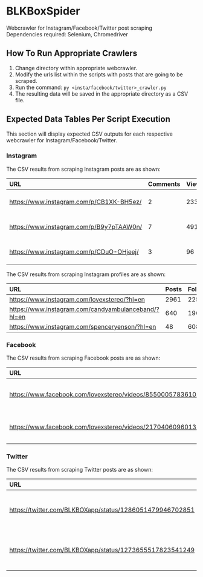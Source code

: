 # BLKBoxSpider
Webcrawler for Instagram/Facebook/Twitter post scraping  
Dependencies required: Selenium, Chromedriver  

## How To Run Appropriate Crawlers
1. Change directory within appropriate webcrawler.
2. Modify the urls list within the scripts with posts that are going to be scraped.
3. Run the command: `py <insta/facebook/twitter>_crawler.py`
4. The resulting data will be saved in the appropriate directory as a CSV file.

## Expected Data Tables Per Script Execution
This section will display expected CSV outputs for each respective webcrawler for Instagram/Facebook/Twitter.

### Instagram
The CSV results from scraping Instagram posts are as shown:  

| URL                                      | Comments | Views | Likes | Date         |
|:---------------------------------------- | -------- | ----- | ----- | ------------ |
| https://www.instagram.com/p/CB1XK-BH5ez/ | 2        | 233   | 37    | Jun 24, 2020 |
| https://www.instagram.com/p/B9y7pTAAW0n/ | 7        | 491   | 91    | Mar 16, 2020 |
| https://www.instagram.com/p/CDuO-OHjeej/ | 3        | 96    | 14    | Aug 10, 2020 |

The CSV results from scraping Instagram profiles are as shown:

| URL                                                 | Posts    | Followers |
|:--------------------------------------------------- | -------- | --------- |
| https://www.instagram.com/lovexstereo/?hl=en        | 2961     | 2256      |
| https://www.instagram.com/candyambulanceband/?hl=en | 640      | 1966      |
| https://www.instagram.com/spenceryenson/?hl=en      | 48       | 6085      |

### Facebook
The CSV results from scraping Facebook posts are as shown:

| URL                                                          | Comments | Views | Likes | Date                 |
|:------------------------------------------------------------ | -------- | ----- | ----- | -------------------- |
| https://www.facebook.com/lovexstereo/videos/855000578361086/ | 6        | 243   | 35    | July 18 at 10:48 AM  |
| https://www.facebook.com/lovexstereo/videos/217040609601399/ | 0        | 50    | 10    | July 31 at 4:03 PM   |

### Twitter
The CSV results from scraping Twitter posts are as shown:

| URL                                                      | Comments | Views | Likes | Date                    |
|:-------------------------------------------------------- | -------- | ----- | ----- | ----------------------- |
| https://twitter.com/BLKBOXapp/status/1286051479946702851 | N/A      | N/A   | 2     | 2:32 PM - Jul 22, 2020  |
| https://twitter.com/BLKBOXapp/status/1273655517823541249 | N/A      | N/A   | 3     | 9:35 AM - Jun 18, 2020  |
